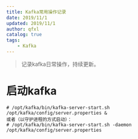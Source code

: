 ```yaml
---
title: Kafka常用操作记录
date: 2019/11/1
updated: 2019/11/1
author: qfxl
catalog: true
tags:
    - Kafka
---
```


> 记录kafka日常操作，持续更新。

# 启动kafka
```shell
# /opt/kafka/bin/kafka-server-start.sh /opt/kafka/config/server.properties &
或者（以守护进程的方式启动）：
# /opt/kafka/bin/kafka-server-start.sh -daemon /opt/kafka/config/server.properties
```

